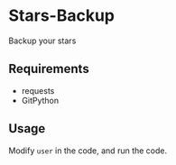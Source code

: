 # Stars-Backup

Backup your stars
 
## Requirements 
 - requests
 - GitPython

## Usage 

Modify `user` in the code, and run the code.
